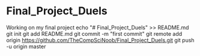 # Final_Project_Duels
Working on my final project
echo "# Final_Project_Duels" >> README.md
git init
git add README.md
git commit -m "first commit"
git remote add origin https://github.com/TheCompSciNoob/Final_Project_Duels.git
git push -u origin master
